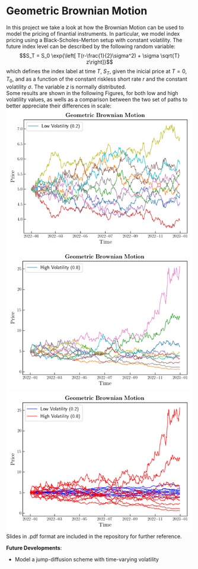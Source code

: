 # Geometric Brownian Motion
In this project we take a look at how the Brownian Motion can be used to
model the pricing of finantial instruments. In particular, we model index 
pricing using a Black-Scholes-Merton setup with constant volatility. 
The future index level can be described by the following random variable:
$$S_T = S_0 \exp{\left[ T(r-\frac{1}{2}\sigma^2) + \sigma \sqrt{T} z\right]}$$
which defines the index label at time $T$, $S_T$, given the inicial price at $T=0$, $T_0$, and as a function of the constant riskless short rate $r$ and the constant volatility $\sigma$. The variable $z$ is normally distributed.  
Some results are shown in the following Figures, for both low and high volatility values, as wells as a comparison between the two set of paths to better appreciate their differences in scale:
![GMB low volatility.](outputs/test_low.png)
![GMB high volatility.](outputs/test_high.png)
![GMB low and high volatility.](outputs/test_lowhigh.png)
Slides in .pdf format are included in the repository for further reference. 

**Future Developments**:
- Model a jump-diffusion scheme with time-varying volatility

